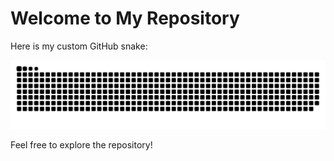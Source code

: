 # Welcome to My Repository

Here is my custom GitHub snake:

![GitHub Snake Animation](https://github.com/Opanasenko-Mykhailo/github-activity-visuals/raw/output/github-snake.svg)

Feel free to explore the repository!


